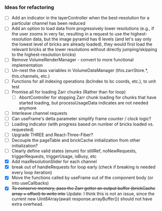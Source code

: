 ### Ideas for refactoring

- [ ] Add an indicator in the layerController when the best-resolution for a particular channel has been reduced
- [ ] Add an option to load data from progressively lower resolutions (e.g., if the user zooms in very far, resulting in a request to use the highest-resolution data, but the image pyramid has 6 levels (and let's say only the lowest level of bricks are already loaded), they would first load the relevant bricks at the lower resolutions without directly jumping/skipping to the highest-resolution bricks)
- [ ] Remove VolumeRenderManager - convert to more functional implementation
- [ ] Un-nest the class variables in VolumeDataManager (this.zarrStore.*, this.channels, etc.)
- [ ] Functions for all indexing operations (bcIndex to bc coords, etc.), to unit test
- [ ] Promise.all for loading Zarr chunks (Rather than for loop)
  - [ ] AbortController for stopping Zarr chunk loading for chunks that have started loading, but processUsageData indicates are not needed anymore
- [ ] Interleave channel requests
- [ ] Can useFrame's delta parameter simplify frame counter / clock logic?
- [ ] Loading indicator (with progress based on number of bricks loaded vs. requested)
- [ ] Upgrade THREE and React-Three-Fiber?
- [ ] Decouple the pageTable and brickCache initialization from other initialization?
- [ ] Clearly define valid states (enum) for stillRef, noNewRequests, triggerRequests, triggerUsage, isBusy, etc
- [x] Add maxResolutionSlider for each channel
- [x] break out of handleRequests for loop early (check if breaking is needed every loop iteration)
- [x] Move the functions called by useFrame out of the component body (or into useCallbacks)
- [x] ~~To conserve memory, pass the Zarr getter an output buffer (brickCache array + offset) to write into~~ Update: I think this is not an issue, since the current new Uint8Array(await response.arrayBuffer()) should not have extra overhead.